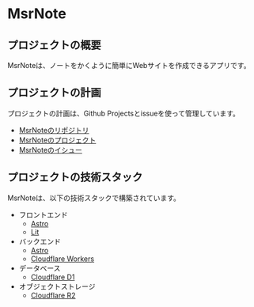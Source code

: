 # MsrNote

## プロジェクトの概要

MsrNoteは、ノートをかくように簡単にWebサイトを作成できるアプリです。

## プロジェクトの計画

プロジェクトの計画は、Github Projectsとissueを使って管理しています。

- [MsrNoteのリポジトリ](https://github.com/hujbvf/msrnote)
- [MsrNoteのプロジェクト](https://github.com/users/hujbvf/projects/5)
- [MsrNoteのイシュー](https://github.com/hujbvf/msrnote/issues)

## プロジェクトの技術スタック

MsrNoteは、以下の技術スタックで構築されています。

- フロントエンド
  - [Astro](https://astro.build/)
  - [Lit](https://lit.dev/)
- バックエンド
  - [Astro](https://astro.build/)
  - [Cloudflare Workers](https://developers.cloudflare.com/workers/)
- データベース
  - [Cloudflare D1](https://developers.cloudflare.com/d1/)
- オブジェクトストレージ
  - [Cloudflare R2](https://developers.cloudflare.com/r2/)
